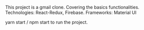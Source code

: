 This project is a gmail clone. Covering the basics functionalities. Technologies: React-Redux, Firebase. Frameworks: Material UI

yarn start / npm start to run the project.
